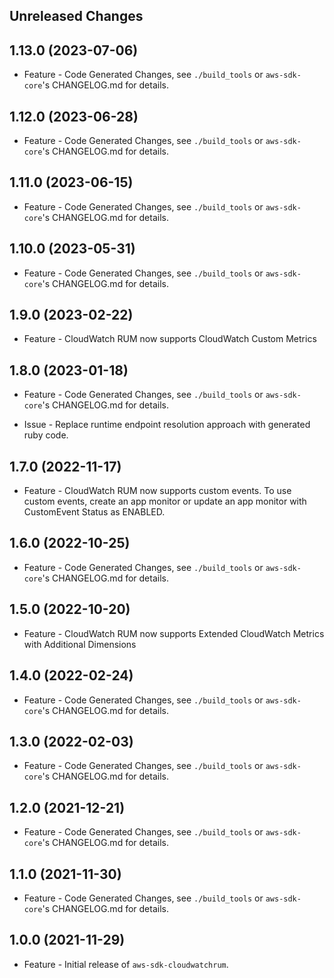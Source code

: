 Unreleased Changes
------------------

1.13.0 (2023-07-06)
------------------

* Feature - Code Generated Changes, see `./build_tools` or `aws-sdk-core`'s CHANGELOG.md for details.

1.12.0 (2023-06-28)
------------------

* Feature - Code Generated Changes, see `./build_tools` or `aws-sdk-core`'s CHANGELOG.md for details.

1.11.0 (2023-06-15)
------------------

* Feature - Code Generated Changes, see `./build_tools` or `aws-sdk-core`'s CHANGELOG.md for details.

1.10.0 (2023-05-31)
------------------

* Feature - Code Generated Changes, see `./build_tools` or `aws-sdk-core`'s CHANGELOG.md for details.

1.9.0 (2023-02-22)
------------------

* Feature - CloudWatch RUM now supports CloudWatch Custom Metrics

1.8.0 (2023-01-18)
------------------

* Feature - Code Generated Changes, see `./build_tools` or `aws-sdk-core`'s CHANGELOG.md for details.

* Issue - Replace runtime endpoint resolution approach with generated ruby code.

1.7.0 (2022-11-17)
------------------

* Feature - CloudWatch RUM now supports custom events. To use custom events, create an app monitor or update an app monitor with CustomEvent Status as ENABLED.

1.6.0 (2022-10-25)
------------------

* Feature - Code Generated Changes, see `./build_tools` or `aws-sdk-core`'s CHANGELOG.md for details.

1.5.0 (2022-10-20)
------------------

* Feature - CloudWatch RUM now supports Extended CloudWatch Metrics with Additional Dimensions

1.4.0 (2022-02-24)
------------------

* Feature - Code Generated Changes, see `./build_tools` or `aws-sdk-core`'s CHANGELOG.md for details.

1.3.0 (2022-02-03)
------------------

* Feature - Code Generated Changes, see `./build_tools` or `aws-sdk-core`'s CHANGELOG.md for details.

1.2.0 (2021-12-21)
------------------

* Feature - Code Generated Changes, see `./build_tools` or `aws-sdk-core`'s CHANGELOG.md for details.

1.1.0 (2021-11-30)
------------------

* Feature - Code Generated Changes, see `./build_tools` or `aws-sdk-core`'s CHANGELOG.md for details.

1.0.0 (2021-11-29)
------------------

* Feature - Initial release of `aws-sdk-cloudwatchrum`.

